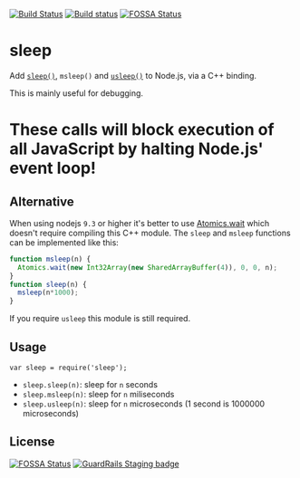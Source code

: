 [![Build Status](https://travis-ci.org/erikdubbelboer/node-sleep.png?branch=master)](https://travis-ci.org/erikdubbelboer/node-sleep)
[![Build status](https://ci.appveyor.com/api/projects/status/09kubqqykjaxdrab?svg=true)](https://ci.appveyor.com/project/erikdubbelboer/node-sleep)
[![FOSSA Status](https://app.fossa.io/api/projects/git%2Bgithub.com%2Ferikdubbelboer%2Fnode-sleep.svg?type=shield)](https://app.fossa.io/projects/git%2Bgithub.com%2Ferikdubbelboer%2Fnode-sleep?ref=badge_shield)

sleep
=====

Add [`sleep()`][1], `msleep()` and [`usleep()`][2] to Node.js, via a C++ binding.

This is mainly useful for debugging.

These calls will block execution of all JavaScript by halting Node.js' event loop!
==================================================================================

Alternative
-----------

When using nodejs `9.3` or higher it's better to use [Atomics.wait](https://developer.mozilla.org/en-US/docs/Web/JavaScript/Reference/Global_Objects/Atomics/wait) which doesn't require compiling this C++
module.
The `sleep` and `msleep` functions can be implemented like this:
```js
function msleep(n) {
  Atomics.wait(new Int32Array(new SharedArrayBuffer(4)), 0, 0, n);
}
function sleep(n) {
  msleep(n*1000);
}
```
If you require `usleep` this module is still required.

Usage
-----

    var sleep = require('sleep');

* `sleep.sleep(n)`: sleep for `n` seconds
* `sleep.msleep(n)`: sleep for `n` miliseconds
* `sleep.usleep(n)`: sleep for `n` microseconds (1 second is 1000000 microseconds)


[1]: http://linux.die.net/man/3/sleep
[2]: http://linux.die.net/man/3/usleep


## License
[![FOSSA Status](https://app.fossa.io/api/projects/git%2Bgithub.com%2Ferikdubbelboer%2Fnode-sleep.svg?type=large)](https://app.fossa.io/projects/git%2Bgithub.com%2Ferikdubbelboer%2Fnode-sleep?ref=badge_large) [![GuardRails Staging badge](https://badges.staging.guardrails.io/fictional-tribble/erikdubbelboer--node-sleep.svg)](https://www.staging.guardrails.io)
